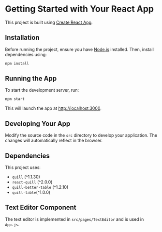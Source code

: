 # Getting Started with Your React App

This project is built using [Create React App](https://github.com/facebook/create-react-app).

## Installation

Before running the project, ensure you have [Node.js](https://nodejs.org/) installed. Then, install dependencies using:

```sh
npm install
```

## Running the App

To start the development server, run:

```sh
npm start
```

This will launch the app at [http://localhost:3000](http://localhost:3000).

## Developing Your App

Modify the source code in the `src` directory to develop your application. The changes will automatically reflect in the browser.

## Dependencies

This project uses:

- `quill` (^1.1.30)
- `react-quill` (^2.0.0)
- `quill-better-table` (^1.2.10)
- `quill-table`(^1.0.0)

## Text Editor Component

The text editor is implemented in `src/pages/TextEditor` and is used in `App.js`.
